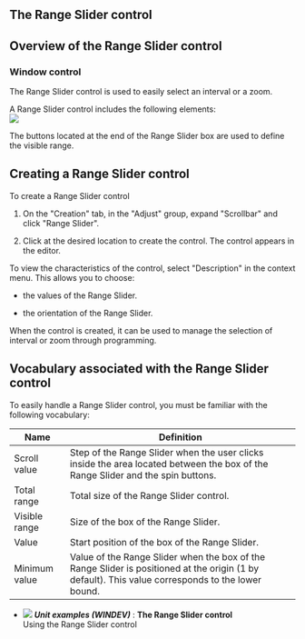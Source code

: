 


## The Range Slider control
			



<a name="NOTE1"></a>
<a name="NOTE1_1"></a>


## Overview of the Range Slider control
<a name="overview_the_range_slider_control_ELTTEXTE000128"></a>


### Window control
<a name="window_control_ELTPARAGRAPHE000011"></a>

The Range Slider control is used to easily select an interval or a zoom. 

A Range Slider control includes the following elements: <br>![](https://doc.pcsoft.fr/en-US/images/image.awp?langid=3&name=RangeSlider_voc.gif)


The buttons located at the end of the Range Slider box are used to define the visible range. 

<a name="NOTE2"></a>
<a name="NOTE2_1"></a>


## Creating a Range Slider control
<a name="creating_range_slider_control_ELTTEXTE000152"></a>
To create a Range Slider control

1. On the "Creation" tab, in the "Adjust" group, expand "Scrollbar" and click "Range Slider".

2. Click at the desired location to create the control. The control appears in the editor.




To view the characteristics of the control, select "Description" in the context menu. This allows you to choose: 

- the values of the Range Slider.

- the orientation of the Range Slider.




When the control is created, it can be used to manage the selection of interval or zoom through programming. 

<a name="NOTE3"></a>
<a name="NOTE3_1"></a>


## Vocabulary associated with the Range Slider control
<a name="vocabulary_associated_with_the_range_slider_control_ELTTEXTE000176"></a>
To easily handle a Range Slider control, you must be familiar with the following vocabulary:

| Name | Definition |
| --- | --- |
| Scroll value | Step of the Range Slider when the user clicks inside the area located between the box of the Range Slider and the spin buttons. |
| Total range | Total size of the Range Slider control. |
| Visible range | Size of the box of the Range Slider. |
| Value | Start position of the box of the Range Slider. |
| Minimum value | Value of the Range Slider when the box of the Range Slider is positioned at the origin (1 by default). This value corresponds to the lower bound. |




- ![](https://doc.pcsoft.fr/en-US/images/image.awp?langid=3&name=TheRangeSlidercontrol.gif) ***Unit examples (WINDEV)*** : **The Range Slider control** <br>Using the Range Slider control


